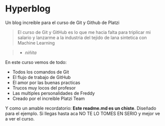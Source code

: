# Hyperblog 
Un blog increible para el curso de Git y Github de Platzi
> El curso de Git y GitHub es lo que me hacia falta para triplicar mi salario y lanzarme a la industria del tejido de lana sintetica con Machine Learning

> - *niñita*

En este curso vemos de todo:
- Todos los comandos de Git
- El flujo de trabajo de GitHub
- El amor por las buenas practicas
- Trucos muy locos del profesor
- Las multiples personalidades de Freddy
- Creado por el increible Platzi Team

Y como un amable recordatorio: **Este readme.md es un chiste**. Diseñado para el ejemplo. Si llegas hasta aca NO TE LO TOMES EN SERIO y mejor ve a ver el curso. 
